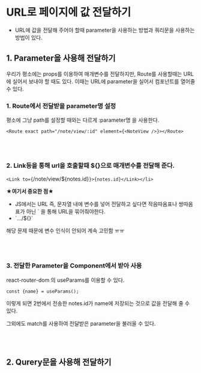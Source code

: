# URL로 페이지에 값 전달하기
- URL에 값을 전달해 주어야 할때 parameter을 사용하는 방법과 쿼리문을 사용하는 방법이 있다.

## 1. Parameter을 사용해 전달하기

우리가 평소에는 props를 이용하여 매개변수를 전달하지만, Route를 사용할때는 URL에 실어서 보내야 할 때도 있다.
이때는 URL에 parameter을 실어서 컴포넌트를 열어줄 수 있다.

### 1. Route에서 전달받을 parameter명 설정

평소에 그냥 path를 설정할 때와는 다르게 :parameter명 을 사용한다.

`<Route exact path="/note/view/:id" element={<NoteView />}></Route>`

<br/><br/>

### 2. Link등을 통해 url을 호출할때 ${}으로 매개변수를 전달해 준다.

`<Link to={`/note/view/${notes.id}`}>{notes.id}</Link></li>`

**★여기서 중요한 점★**
- JS에서는 URL 즉, 문자열 내에 변수를 넣어 전달하고 싶다면 작음따옴표나 쌍따옴표가 아닌 ` 을 통해 URL을 묶어줘야한다.
- \`.../${}`

해당 문제 때문에 변수 인식이 안되어 계속 고민함 ㅠㅠ

<br/><br/>

### 3. 전달한 Parameter을 Component에서 받아 사용

react-router-dom 의 useParams를 이용할 수 있다.

`const {name} = useParams();`

이렇게 되면 2번에서 전송한 notes.id가 name에 저장되는 것으로 값을 전달해 줄 수 있다.

그외에도 match를 사용하여 전달받은 parameter을 불러올 수 있다.

<br/><br/>

## 2. Qurery문을 사용해 전달하기


